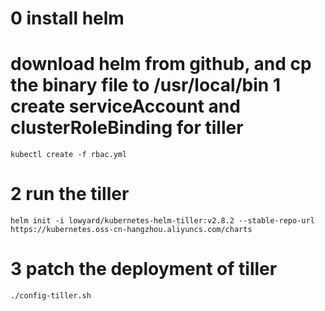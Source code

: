 0 install helm
===
download helm from github, and
cp the binary file to /usr/local/bin
1 create serviceAccount and clusterRoleBinding for tiller
===
```console
kubectl create -f rbac.yml
```
2 run the tiller
===
```console
helm init -i lowyard/kubernetes-helm-tiller:v2.8.2 --stable-repo-url https://kubernetes.oss-cn-hangzhou.aliyuncs.com/charts
```
3 patch the deployment of tiller
===
```console
./config-tiller.sh
```


